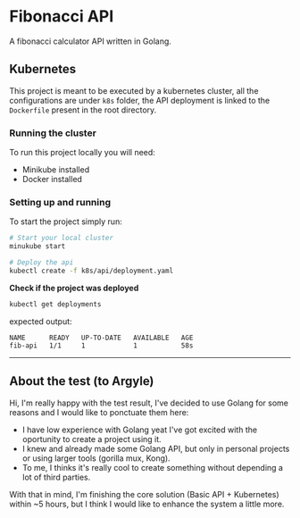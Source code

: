 # Fibonacci API

A fibonacci calculator API written in Golang.

## Kubernetes

This project is meant to be executed by a kubernetes cluster, all the configurations are under `k8s` folder, the API deployment
is linked to the `Dockerfile` present in the root directory.

### Running the cluster

To run this project locally you will need:

- Minikube installed
- Docker installed


### Setting up and running

To start the project simply run:

```bash
# Start your local cluster
minukube start

# Deploy the api
kubectl create -f k8s/api/deployment.yaml
```


**Check if the project was deployed**
```bash
kubectl get deployments
```

expected output:

```text
NAME      READY   UP-TO-DATE   AVAILABLE   AGE
fib-api   1/1     1            1           58s
```

---

## About the test (to Argyle)

Hi, I'm really happy with the test result, I've decided to use Golang for some reasons and I would like to
ponctuate them here:

- I have low experience with Golang yeat I've got excited with the oportunity to create a project using it.
- I knew and already made some Golang API, but only in personal projects or using larger tools (gorilla mux, Kong).
- To me, I thinks it's really cool to create something without depending a lot of third parties.

With that in mind, I'm finishing the core solution (Basic API + Kubernetes) within ~5 hours, but I think I would like
to enhance the system a little more.

